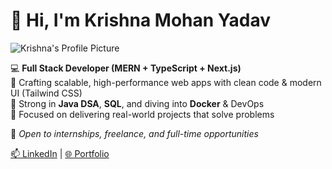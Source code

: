 # 👋 Hi, I'm Krishna Mohan Yadav

![Krishna's Profile Picture](https://avatars.githubusercontent.com/u/145401206?v=4)


💻 **Full Stack Developer (MERN + TypeScript + Next.js)**  
🎯 Crafting scalable, high-performance web apps with clean code & modern UI (Tailwind CSS)  
🧠 Strong in **Java DSA**, **SQL**, and diving into **Docker** & DevOps  
🚀 Focused on delivering real-world projects that solve problems  

📌 *Open to internships, freelance, and full-time opportunities*

[📫 LinkedIn](https://www.linkedin.com/in/krishna-mohan-yadav-52349b27b/) | [🌐 Portfolio](https://krishna1505.github.io/My-Portfolio/)

